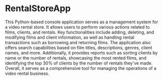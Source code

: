 # RentalStoreApp

This Python-based console application serves as a management system for a video rental store. It allows users to perform various actions related to films, clients, and rentals. Key functionalities include adding, deleting, and modifying films and client information, as well as handling rental transactions such as borrowing and returning films. The application also offers search capabilities based on film titles, descriptions, genres, client names, and more. Additionally, it provides reports such as sorting clients by name or the number of rentals, showcasing the most rented films, and identifying the top 30% of clients by the number of rentals they've made. Overall, it serves as a comprehensive tool for managing the operations of a video rental business.
